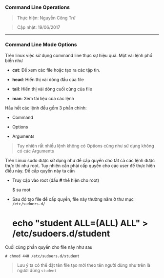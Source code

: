
### Command Line Operations

> Thực hiện: Nguyễn Công Trứ

> Cập nhật: 19/06/2017

***

### Command Line Mode Options  

Trên linux việc sử dụng command line thực sự hiệu quả. Một vài  lệnh phổ biến như

- __cat__: Để xem các file hoặc tạo ra các tập tin.

- __head__: Hiển thị vài dòng đầu của file

- __tail__: Hiển thị vài dòng cuối cùng của file

- __man__: Xem tài liệu của các lệnh

Hầu hết các lệnh đều gồm 3 phần chính:

- Command 

- Options

- Arguments

> Tuy nhiên rất nhiều lệnh không có Options cũng như sử dụng không có các Arguments

Trên Linux sudo được sử dụng như để cấp quyền cho tất cả các lệnh được thực thi như root. Tuy nhiên cần phải cấp quyền cho các user để thực hiện điều này. Để cấp quyền này ta cần

- Truy cập vào root (dấu **#** thể hiện cho root)

	$ su root

- Sau đó tạo file để cấp quyền, file này thường nằm ở thư mục `/etc/sudoers.d/` 

	# echo "student ALL=(ALL) ALL" > /etc/sudoers.d/student

Cuối cùng phần quyền cho file này như sau

	# chmod 440 /etc/sudoers.d/student

> Lưu ý ta có thể đặt tên file tạo mới theo tên người dùng như trên là người dùng `student`

